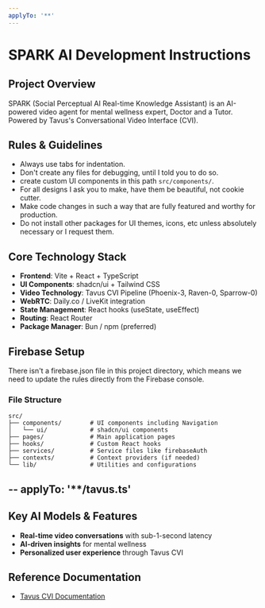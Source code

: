 ```yaml
---
applyTo: '**'
---
```


# SPARK AI Development Instructions

## Project Overview
SPARK (Social Perceptual AI Real-time Knowledge Assistant) is an AI-powered video agent for mental wellness expert, Doctor and a Tutor. Powered by Tavus's Conversational Video Interface (CVI).

## Rules & Guidelines
- Always use tabs for indentation.
- Don't create any files for debugging, until I told you to do so.
- create custom UI components in this path `src/components/`.
- For all designs I ask you to make, have them be beautiful, not cookie cutter. 
- Make code changes in such a way that are fully featured and worthy for production.
- Do not install other packages for UI themes, icons, etc unless absolutely necessary or I request them.


## Core Technology Stack
- **Frontend**: Vite + React + TypeScript
- **UI Components**: shadcn/ui + Tailwind CSS
- **Video Technology**: Tavus CVI Pipeline (Phoenix-3, Raven-0, Sparrow-0)
- **WebRTC**: Daily.co / LiveKit integration
- **State Management**: React hooks (useState, useEffect)
- **Routing**: React Router
- **Package Manager**: Bun / npm (preferred)


## Firebase Setup
There isn't a firebase.json file in this project directory, which means we need to update the rules directly from the Firebase console.


### File Structure
```
src/
├── components/        # UI components including Navigation
│   └── ui/            # shadcn/ui components
├── pages/             # Main application pages
├── hooks/             # Custom React hooks
├── services/          # Service files like firebaseAuth
├── contexts/          # Context providers (if needed)
└── lib/               # Utilities and configurations
```






--
applyTo: '**/tavus.ts'
--

## Key AI Models & Features
- **Real-time video conversations** with sub-1-second latency
- **AI-driven insights** for mental wellness
- **Personalized user experience** through Tavus CVI

## Reference Documentation
- [Tavus CVI Documentation](https://docs.tavus.io/)